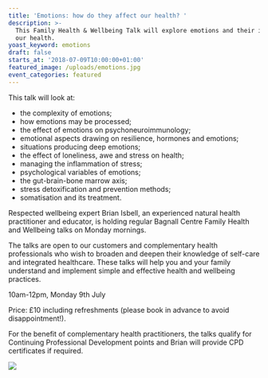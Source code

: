 ```yaml
---
title: 'Emotions: how do they affect our health? '
description: >-
  This Family Health & Wellbeing Talk will explore emotions and their impact on
  our health. 
yoast_keyword: emotions
draft: false
starts_at: '2018-07-09T10:00:00+01:00'
featured_image: /uploads/emotions.jpg
event_categories: featured
---
```

This talk will look at: 

* the complexity of emotions;
* how emotions may be processed;
* the effect of emotions on psychoneuroimmunology;
* emotional aspects drawing on resilience, hormones and emotions;
* situations producing deep emotions;
* the effect of loneliness, awe and stress on health;
* managing the inflammation of stress;
* psychological variables of emotions;
* the gut-brain-bone marrow axis;
* stress detoxification and prevention methods;
* somatisation and its treatment.

Respected wellbeing expert Brian Isbell, an experienced natural health practitioner and educator, is holding regular Bagnall Centre Family Health and Wellbeing talks on Monday mornings.

The talks are open to our customers and complementary health professionals who wish to broaden and deepen their knowledge of self-care and integrated healthcare. These talks will help you and your family understand and implement simple and effective health and wellbeing practices.

10am-12pm, Monday 9th July

Price: £10 including refreshments (please book in advance to avoid disappointment!).

For the benefit of complementary health practitioners, the talks qualify for Continuing Professional Development points and Brian will provide CPD certificates if required.

![](/uploads/emotions.jpg)
